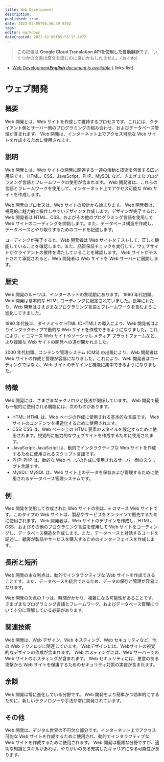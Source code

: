 ```yaml
---
title: Web Development
description: 
published: true
date: 2023-02-09T05:56:39.950Z
tags: 
editor: markdown
dateCreated: 2023-02-09T05:56:37.887Z
---
```


> この記事は **Google Cloud Translation APIを使用した自動翻訳**です。
いくつかの文書は原文を読むのに良いかもしれません。{.is-info}



- [Web Development***English** document is available*](/en/Knowledge-base/Dictionary/web-development)
{.links-list}


# ウェブ開発

## 概要
Web 開発とは、Web サイトを作成して維持するプロセスです。これには、クライアント側とサーバー側のプログラミングの組み合わせ、およびデータベース管理が含まれます。 Web 開発は、インターネット上でアクセス可能な Web サイトを作成するために使用されます。

## 説明
Web 開発とは、Web サイトの開発に関連する一連の活動と技術を包含する広い用語です。 HTML、CSS、JavaScript、PHP、MySQL など、さまざまなプログラミング言語とフレームワークの使用が含まれます。 Web 開発者は、これらの言語とフレームワークを使用して、インターネット上でアクセス可能な Web サイトを作成します。

Web 開発のプロセスは、Web サイトの設計から始まります。 Web 開発者は、視覚的に魅力的で操作しやすいデザインを作成します。デザインが完了すると、Web 開発者は HTML、CSS、およびその他のプログラミング言語を使用して Web サイトのコーディングを開始します。また、データベース構造を作成し、データベースとやり取りするためのコードを記述します。

コーディングが完了すると、Web 開発者は Web サイトをテストして、正しく機能していることを確認します。また、品質保証チェックを実行して、ウェブサイトがクライアントの要件を満たしていることを確認します。 Web サイトがテストされて承認されると、Web 開発者は Web サイトを Web サーバーに展開します。

## 歴史
Web 開発のルーツは、インターネットの黎明期にあります。 1990 年代初頭、Web 開発は基本的な HTML コーディングに限定されていました。長年にわたり、Web 開発はさまざまなプログラミング言語とフレームワークを含むように進化してきました。

1990 年代後半、ダイナミック HTML (DHTML) の導入により、Web 開発者はよりインタラクティブで動的な Web サイトを作成できるようになりました。これにより、e コマース Web サイトやソーシャル メディア プラットフォームなど、より複雑な Web サイトの開発への道が開かれました。

2000 年代初頭、コンテンツ管理システム (CMS) の出現により、Web 開発者は Web サイトの作成と管理が容易になりました。これにより、Web 開発者はコーディングではなく、Web サイトのデザインと機能に集中できるようになりました。

## 特徴
Web 開発には、さまざまなテクノロジと技法が関係しています。 Web 開発で最も一般的に使用される機能には、次のものがあります。

- HTML: HTML は、Web ページの作成に使用される基本的な言語です。 Web サイトのコンテンツを構造化するために使用されます。
- CSS: CSS は、Web ページ上の HTML 要素のスタイルを設定するために使用されます。視覚的に魅力的なウェブサイトを作成するために使用されます。
- JavaScript: JavaScript は、動的でインタラクティブな Web サイトを作成するために使用されるスクリプト言語です。
- PHP: PHP は、動的な Web ページの作成に使用されるサーバー側のスクリプト言語です。
- MySQL: MySQL は、Web サイト上のデータを保存および管理するために使用されるデータベース管理システムです。

## 例
Web 開発を使用して作成された Web サイトの例は、e コマース Web サイトです。このタイプの Web サイトは、製品やサービスをオンラインで販売するために使用されます。 Web 開発者は、Web サイトのデザインを作成し、HTML、CSS、およびその他のプログラミング言語を使用して Web サイトをコーディングし、データベース構造を作成します。また、データベースと対話するコードを記述し、顧客が製品やサービスを購入するためのインターフェイスを作成します。

## 長所と短所
Web 開発の主な利点は、動的でインタラクティブな Web サイトを作成できることです。また、データベースを統合できるため、データの保存と管理が容易になります。

Web 開発の欠点の 1 つは、時間がかかり、複雑になる可能性があることです。さまざまなプログラミング言語とフレームワーク、およびデータベース管理について十分に理解している必要があります。

## 関連技術
Web 開発は、Web デザイン、Web ホスティング、Web セキュリティなど、他の Web テクノロジに関連しています。 Webデザインには、Webサイトの視覚的なデザインの作成が含まれます。 Web ホスティングには、Web サーバーでの Web サイトのホスティングが含まれます。 Web セキュリティには、悪意のある攻撃から Web サイトを保護するためのセキュリティ対策の実装が含まれます。

## 余談
Web 開発は常に進化している分野です。 Web 開発をより簡単かつ効率的にするために、新しいテクノロジーや手法が常に開発されています。

## その他
Web 開発は、デジタル世界の不可欠な部分です。インターネット上でアクセス可能な Web サイトを作成するために使用され、動的でインタラクティブな Web サイトを作成するために使用されます。 Web 開発は複雑な分野ですが、適切な知識とスキルがあれば、やりがいのある充実したキャリアになる可能性があります。